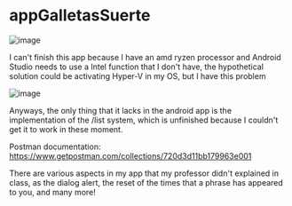 # appGalletasSuerte

![image](https://i.ibb.co/m6SKwjp/1.png)

I can't finish this app because I have an amd ryzen processor and Android Studio needs to use a Intel function that I don't have, the hypothetical solution could be activating Hyper-V in my OS, but I have this problem 

![image](https://i.ibb.co/9GKH1XH/2.png)

Anyways, the only thing that it lacks in the android app is the implementation of the /list system, which is unfinished because I couldn't get it to work in these moment.

Postman documentation: https://www.getpostman.com/collections/720d3d11bb179963e001

There are various aspects in my app that my professor didn't explained in class, as the dialog alert, the reset of the times that a phrase has appeared to you, and many more!
